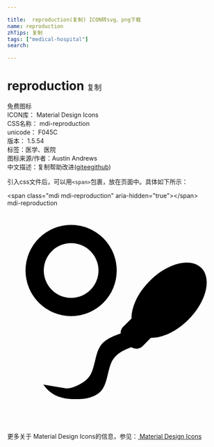 ```yaml
---

title:  reproduction(复制) ICON转svg、png下载
name: reproduction
zhTips: 复制
tags: ["medical-hospital"]
search: 

---
```


# reproduction  <small style="font-size: 60%;font-weight: 100">复制</small>


<div class="detail-page">
<p>
<span><span class="badge-success badge">免费图标</span> </span>
<br/>
<span>
ICON库：
<span class="badge-secondary badge">Material Design Icons</span> 
</span>
<br/>
<span>
CSS名称：
<span class="badge-secondary badge">mdi-reproduction</span> 
</span>
<br/>
<span>
unicode：
<span class="badge-secondary badge">F045C</span> 
<copy-btn content='F045C' btn-title=""></copy-btn>
<copy-btn :content='String.fromCodePoint(parseInt("F045C", 16))' btn-title="复制U"></copy-btn>
</span>
<br/>
<span>
版本：
<span class="badge-secondary badge">1.5.54</span> 
</span><br/><span>标签：<span class="badge-light badge"><router-link to="/tags/medical-hospital.html">医学、医院</router-link></span></span>
<br/>
<span>图标来源/作者：<span class="badge-light badge">Austin Andrews</span></span> 
<br/>
<span class="zh-detail">中文描述：<span class="badge-primary badge">复制</span><span class="help-link"><span>帮助改进</span>(<a href="https://gitee.com/liuwave/icon-helper/edit/master/json/material/reproduction.json" target="_blank" rel="noopener noreferrer">gitee</a><a href="https://github.com/liuwave/icon-helper/edit/master/json/material/reproduction.json" target="_blank" rel="noopener noreferrer">github</a></span>)</span><br/>
</p>
</div>
<div class="alert alert-dark">
  <i class="mdi mdi-reproduction mdi-48px"></i>
  <i class="mdi mdi-reproduction mdi-36px"></i>
  <i class="mdi mdi-reproduction mdi-24px"></i>
  <i class="mdi mdi-reproduction mdi-18px"></i>
</div>
<div>
  <p>引入css文件后，可以用<code>&lt;span&gt;</code>包裹，放在页面中。具体如下所示：    
  </p>
  <div class="alert alert-primary" style="font-size: 14px">
    &lt;span class="mdi mdi-reproduction" aria-hidden="true"&gt;&lt;/span&gt;
    <copy-btn content='<span class="mdi mdi-reproduction" aria-hidden="true"></span>'></copy-btn>
  </div>
  <div class="alert alert-secondary">
    <i class="mdi mdi-reproduction"
    style="font-size: 24px"
    aria-hidden="true"></i> mdi-reproduction
    <copy-btn content="mdi-reproduction" btn-title="复制图标名称"></copy-btn>
  </div>
</div>
<div id="svg" class="svg-wrap">
<svg xmlns="http://www.w3.org/2000/svg" viewBox="0 0 24 24"><path d="M12.72,13.15L13.62,12.26C13.6,11 14.31,9.44 15.62,8.14C17.57,6.18 20.11,5.55 21.28,6.72C22.45,7.89 21.82,10.43 19.86,12.38C18.56,13.69 17,14.4 15.74,14.38L14.85,15.28C14.5,15.61 14,15.66 13.6,15.41C12.76,15.71 12,16.08 11.56,16.8C11.03,17.68 11.03,19.1 10.47,19.95C9.91,20.81 8.79,21.1 7.61,21.1C6.43,21.1 5,21 3.95,19.5L6.43,19.92C7,20 8.5,19.39 9.05,18.54C9.61,17.68 9.61,16.27 10.14,15.38C10.61,14.6 11.5,14.23 12.43,13.91C12.42,13.64 12.5,13.36 12.72,13.15M7,2A5,5 0 0,1 12,7A5,5 0 0,1 7,12A5,5 0 0,1 2,7A5,5 0 0,1 7,2M7,4A3,3 0 0,0 4,7A3,3 0 0,0 7,10A3,3 0 0,0 10,7A3,3 0 0,0 7,4Z" /></svg>
</div>
<detail full-name='mdi-reproduction'></detail>
    
<div><p>更多关于 Material Design Icons的信息，参见：<a target="_blank" href="https://iconhelper.cn/material.html"> Material Design Icons</a>
</p></div>
